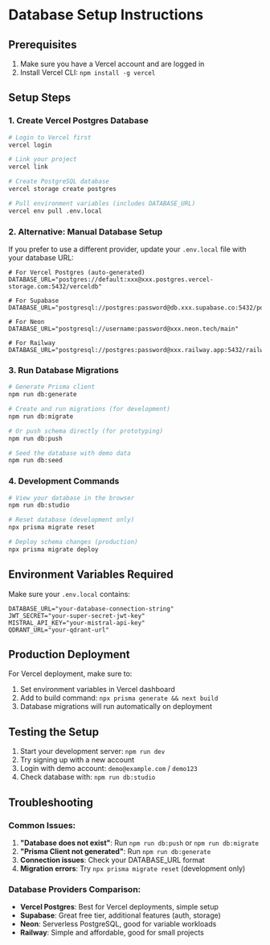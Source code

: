 # Database Setup Instructions

## Prerequisites
1. Make sure you have a Vercel account and are logged in
2. Install Vercel CLI: `npm install -g vercel`

## Setup Steps

### 1. Create Vercel Postgres Database
```bash
# Login to Vercel first
vercel login

# Link your project
vercel link

# Create PostgreSQL database
vercel storage create postgres

# Pull environment variables (includes DATABASE_URL)
vercel env pull .env.local
```

### 2. Alternative: Manual Database Setup
If you prefer to use a different provider, update your `.env.local` file with your database URL:

```env
# For Vercel Postgres (auto-generated)
DATABASE_URL="postgres://default:xxx@xxx.postgres.vercel-storage.com:5432/verceldb"

# For Supabase
DATABASE_URL="postgresql://postgres:password@db.xxx.supabase.co:5432/postgres"

# For Neon
DATABASE_URL="postgresql://username:password@xxx.neon.tech/main"

# For Railway
DATABASE_URL="postgresql://postgres:password@xxx.railway.app:5432/railway"
```

### 3. Run Database Migrations
```bash
# Generate Prisma client
npm run db:generate

# Create and run migrations (for development)
npm run db:migrate

# Or push schema directly (for prototyping)
npm run db:push

# Seed the database with demo data
npm run db:seed
```

### 4. Development Commands
```bash
# View your database in the browser
npm run db:studio

# Reset database (development only)
npx prisma migrate reset

# Deploy schema changes (production)
npx prisma migrate deploy
```

## Environment Variables Required

Make sure your `.env.local` contains:
```env
DATABASE_URL="your-database-connection-string"
JWT_SECRET="your-super-secret-jwt-key"
MISTRAL_API_KEY="your-mistral-api-key"
QDRANT_URL="your-qdrant-url"
```

## Production Deployment

For Vercel deployment, make sure to:
1. Set environment variables in Vercel dashboard
2. Add to build command: `npx prisma generate && next build`
3. Database migrations will run automatically on deployment

## Testing the Setup

1. Start your development server: `npm run dev`
2. Try signing up with a new account
3. Login with demo account: `demo@example.com` / `demo123`
4. Check database with: `npm run db:studio`

## Troubleshooting

### Common Issues:
1. **"Database does not exist"**: Run `npm run db:push` or `npm run db:migrate`
2. **"Prisma Client not generated"**: Run `npm run db:generate`
3. **Connection issues**: Check your DATABASE_URL format
4. **Migration errors**: Try `npx prisma migrate reset` (development only)

### Database Providers Comparison:
- **Vercel Postgres**: Best for Vercel deployments, simple setup
- **Supabase**: Great free tier, additional features (auth, storage)
- **Neon**: Serverless PostgreSQL, good for variable workloads
- **Railway**: Simple and affordable, good for small projects
